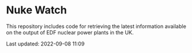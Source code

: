 # Nuke Watch

This repository includes code for retrieving the latest information available on the output of EDF nuclear power plants in the UK.

Last updated: 2022-09-08 11:09